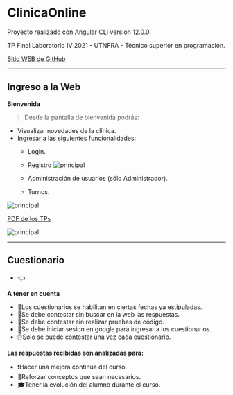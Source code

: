 # ClinicaOnline

Proyecto realizado con [Angular CLI](https://github.com/angular/angular-cli) version 12.0.0.

TP Final Laboratorio IV 2021 - UTNFRA - Técnico superior en programación.

[Sitio WEB de GitHub](https://github.com/AndresWuthrich/clinicaonlineadw)


-----
## Ingreso a la Web 


**Bienvenida**
<!-- >Desde la pantalla de bienvenida podrás: -->
>Desde la pantalla de bienvenida podrás:
* Visualizar novedades de la clínica.
* Ingresar a las siguientes funcionalidades:
    * Login.
    * Registro
![principal](http://AndresWuthrich.github.io/clinicaonlineadw/src/assets/imagenes/readme1.png)


    * Administración de usuarios (sólo Administrador).
    * Turnos.

![principal](http://octaviovillegas.github.io/CursoIngresoJS/img/principal.gif)

[PDF de los TPs](http://octaviovillegas.github.io/CursoIngresoJS/Guia%20de%20TPs%20curso%20de%20ingreso.pdf)

![principal](http://octaviovillegas.github.io/CursoIngresoJS/img/cjsentreadasalida.png)

-----
## Cuestionario 
* :point_left:

**A tener en cuenta**
* :date:Los cuestionarios se habilitan en ciertas fechas ya estipuladas.
* :no_entry_sign:Se debe contestar sin buscar en la web las respuestas.
* :no_entry_sign:Se debe contestar sin realizar pruebas de código.
* :passport_control:Se debe iniciar sesion en google para ingresar a los cuestionarios.
* :hand:Solo se puede contestar una vez cada cuestionario.

**Las respuestas recibidas  son analizadas para:**
* :exclamation:Hacer una mejora continua del curso.
* :muscle:Reforzar conceptos que sean necesarios.
* :mortar_board:Tener la evolución del alumno durante el curso.
